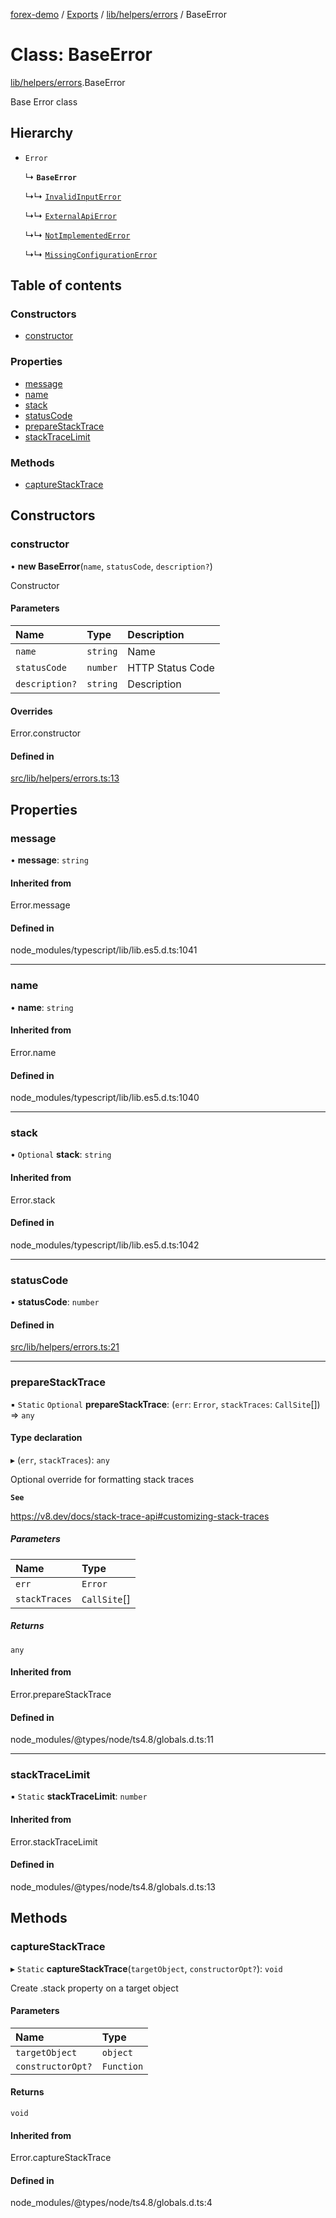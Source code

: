 [forex-demo](../README.md) / [Exports](../modules.md) / [lib/helpers/errors](../modules/lib_helpers_errors.md) / BaseError

# Class: BaseError

[lib/helpers/errors](../modules/lib_helpers_errors.md).BaseError

Base Error class

## Hierarchy

- `Error`

  ↳ **`BaseError`**

  ↳↳ [`InvalidInputError`](lib_helpers_errors.InvalidInputError.md)

  ↳↳ [`ExternalApiError`](lib_helpers_errors.ExternalApiError.md)

  ↳↳ [`NotImplementedError`](lib_helpers_errors.NotImplementedError.md)

  ↳↳ [`MissingConfigurationError`](lib_helpers_errors.MissingConfigurationError.md)

## Table of contents

### Constructors

- [constructor](lib_helpers_errors.BaseError.md#constructor)

### Properties

- [message](lib_helpers_errors.BaseError.md#message)
- [name](lib_helpers_errors.BaseError.md#name)
- [stack](lib_helpers_errors.BaseError.md#stack)
- [statusCode](lib_helpers_errors.BaseError.md#statuscode)
- [prepareStackTrace](lib_helpers_errors.BaseError.md#preparestacktrace)
- [stackTraceLimit](lib_helpers_errors.BaseError.md#stacktracelimit)

### Methods

- [captureStackTrace](lib_helpers_errors.BaseError.md#capturestacktrace)

## Constructors

### constructor

• **new BaseError**(`name`, `statusCode`, `description?`)

Constructor

#### Parameters

| Name           | Type     | Description      |
| :------------- | :------- | :--------------- |
| `name`         | `string` | Name             |
| `statusCode`   | `number` | HTTP Status Code |
| `description?` | `string` | Description      |

#### Overrides

Error.constructor

#### Defined in

[src/lib/helpers/errors.ts:13](https://github.com/suphero/forex-demo/blob/14e963f/src/lib/helpers/errors.ts#L13)

## Properties

### message

• **message**: `string`

#### Inherited from

Error.message

#### Defined in

node_modules/typescript/lib/lib.es5.d.ts:1041

---

### name

• **name**: `string`

#### Inherited from

Error.name

#### Defined in

node_modules/typescript/lib/lib.es5.d.ts:1040

---

### stack

• `Optional` **stack**: `string`

#### Inherited from

Error.stack

#### Defined in

node_modules/typescript/lib/lib.es5.d.ts:1042

---

### statusCode

• **statusCode**: `number`

#### Defined in

[src/lib/helpers/errors.ts:21](https://github.com/suphero/forex-demo/blob/14e963f/src/lib/helpers/errors.ts#L21)

---

### prepareStackTrace

▪ `Static` `Optional` **prepareStackTrace**: (`err`: `Error`, `stackTraces`: `CallSite`[]) => `any`

#### Type declaration

▸ (`err`, `stackTraces`): `any`

Optional override for formatting stack traces

**`See`**

https://v8.dev/docs/stack-trace-api#customizing-stack-traces

##### Parameters

| Name          | Type         |
| :------------ | :----------- |
| `err`         | `Error`      |
| `stackTraces` | `CallSite`[] |

##### Returns

`any`

#### Inherited from

Error.prepareStackTrace

#### Defined in

node_modules/@types/node/ts4.8/globals.d.ts:11

---

### stackTraceLimit

▪ `Static` **stackTraceLimit**: `number`

#### Inherited from

Error.stackTraceLimit

#### Defined in

node_modules/@types/node/ts4.8/globals.d.ts:13

## Methods

### captureStackTrace

▸ `Static` **captureStackTrace**(`targetObject`, `constructorOpt?`): `void`

Create .stack property on a target object

#### Parameters

| Name              | Type       |
| :---------------- | :--------- |
| `targetObject`    | `object`   |
| `constructorOpt?` | `Function` |

#### Returns

`void`

#### Inherited from

Error.captureStackTrace

#### Defined in

node_modules/@types/node/ts4.8/globals.d.ts:4
